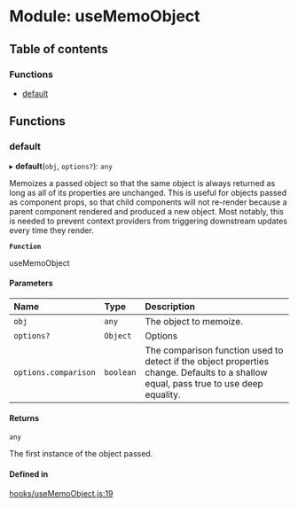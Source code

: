 # Module: useMemoObject

## Table of contents

### Functions

- [default](useMemoObject.md#default)

## Functions

### default

▸ **default**(`obj`, `options?`): `any`

Memoizes a passed object so that the same object is always returned
as long as all of its properties are unchanged. This is useful for
objects passed as component props, so that child components will not re-render
because a parent component rendered and produced a new object. Most
notably, this is needed to prevent context providers from triggering
downstream updates every time they render.

**`Function`**

useMemoObject

#### Parameters

| Name | Type | Description |
| :------ | :------ | :------ |
| `obj` | `any` | The object to memoize. |
| `options?` | `Object` | Options |
| `options.comparison` | `boolean` | The comparison function used to detect if the object properties change. Defaults to a shallow equal, pass true to use deep equality. |

#### Returns

`any`

The first instance of the object passed.

#### Defined in

[hooks/useMemoObject.js:19](https://github.com/Twipped/hooks/blob/f27aaa6/hooks/useMemoObject.js#L19)
